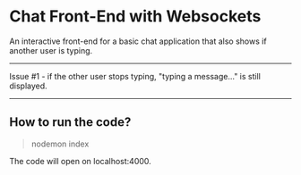 # Chat Front-End with Websockets

An interactive front-end for a basic chat application that also shows if another user is typing.

---

Issue #1 - if the other user stops typing, "typing a message..." is still displayed.

---

## How to run the code?

> nodemon index


The code will open on localhost:4000.
